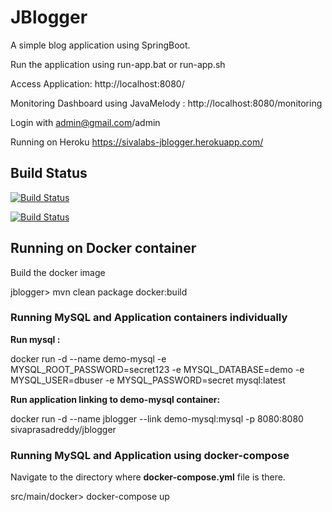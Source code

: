 # JBlogger
A simple blog application using SpringBoot.

Run the application using run-app.bat or run-app.sh

Access Application: http://localhost:8080/

Monitoring Dashboard using JavaMelody : http://localhost:8080/monitoring

Login with admin@gmail.com/admin

Running on Heroku https://sivalabs-jblogger.herokuapp.com/

## Build Status

[![Build Status](https://travis-ci.org/sivaprasadreddy/jblogger.svg?branch=master)](https://travis-ci.org/sivaprasadreddy/jblogger)

[![Build Status](https://snap-ci.com/sivaprasadreddy/jblogger/branch/master/build_image)](https://snap-ci.com/sivaprasadreddy/jblogger/branch/master)


## Running on Docker container

Build the docker image

jblogger> mvn clean package docker:build

### Running MySQL and Application containers individually


__Run mysql :__

docker run -d --name demo-mysql -e MYSQL_ROOT_PASSWORD=secret123 -e MYSQL_DATABASE=demo -e MYSQL_USER=dbuser -e MYSQL_PASSWORD=secret mysql:latest

__Run application linking to demo-mysql container:__

docker run -d --name jblogger --link demo-mysql:mysql -p 8080:8080 sivaprasadreddy/jblogger


### Running MySQL and Application using docker-compose

Navigate to the directory where **docker-compose.yml** file is there.

src/main/docker> docker-compose up